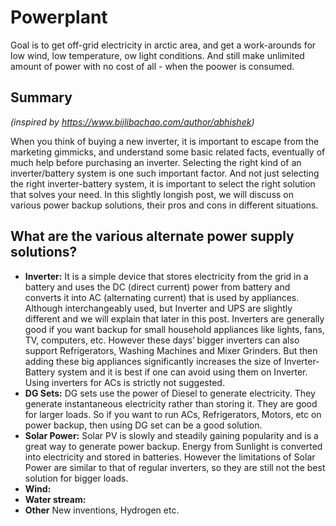# Powerplant

Goal is to get off-grid electricity in arctic area, and get a work-arounds for low wind, low temperature, ow light conditions. And still make unlimited amount of power with no cost of all - when the poower is consumed.

## Summary
*(inspired by https://www.bijlibachao.com/author/abhishek)*

When you think of buying a new inverter, it is important to escape from the marketing gimmicks, and understand some basic related facts, eventually of much help before purchasing an inverter. Selecting the right kind of an inverter/battery system is one such important factor. And not just selecting the right inverter-battery system, it is important to select the right solution that solves your need. In this slightly longish post, we will discuss on various power backup solutions, their pros and cons in different situations.
## What are the various alternate power supply solutions?
- **Inverter:** It is a simple device that stores electricity from the grid in a battery and uses the DC (direct current) power from battery and converts it into AC (alternating current) that is used by appliances. Although interchangeably used, but Inverter and UPS are slightly different and we will explain that later in this post. Inverters are generally good if you want backup for small household appliances like lights, fans, TV, computers, etc. However these days’ bigger inverters can also support Refrigerators, Washing Machines and Mixer Grinders. But then adding these big appliances significantly increases the size of Inverter-Battery system and it is best if one can avoid using them on Inverter. Using inverters for ACs is strictly not suggested.
- **DG Sets:** DG sets use the power of Diesel to generate electricity. They generate instantaneous electricity rather than storing it. They are good for larger loads. So if you want to run ACs, Refrigerators, Motors, etc on power backup, then using DG set can be a good solution.
- **Solar Power:** Solar PV is slowly and steadily gaining popularity and is a great way to generate power backup. Energy from Sunlight is converted into electricity and stored in batteries. However the limitations of Solar Power are similar to that of regular inverters, so they are still not the best solution for bigger loads.
- **Wind:** 
- **Water stream:**
- **Other** New inventions, Hydrogen etc.


